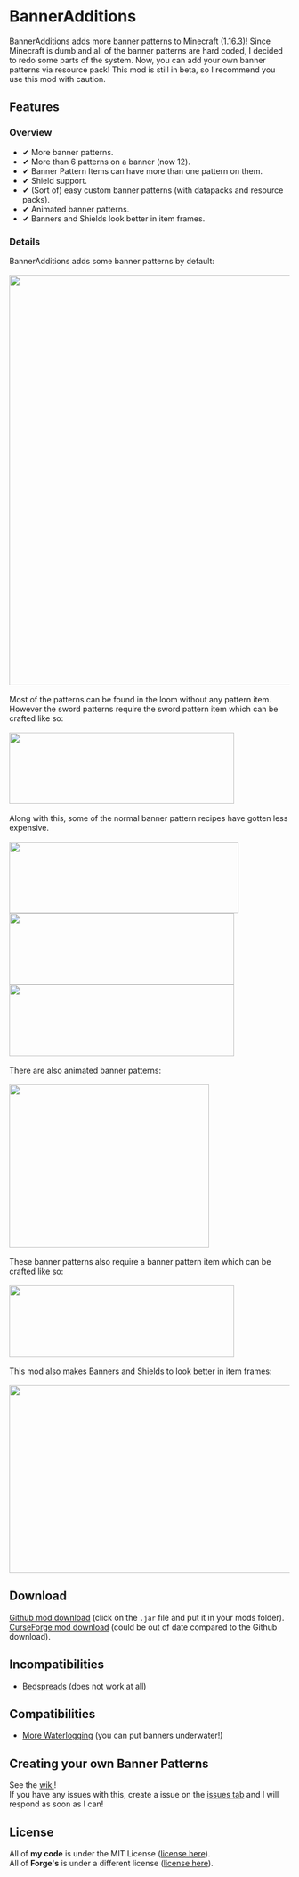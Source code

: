 # BannerAdditions
BannerAdditions adds more banner patterns to Minecraft (1.16.3)!
Since Minecraft is dumb and all of the banner patterns are hard coded, I decided to redo some parts of the system. Now, you can add your own banner patterns via resource pack!
This mod is still in beta, so I recommend you use this mod with caution.

## Features
### Overview
- ✔ More banner patterns.
- ✔ More than 6 patterns on a banner (now 12).
- ✔ Banner Pattern Items can have more than one pattern on them.
- ✔ Shield support.
- ✔ (Sort of) easy custom banner patterns (with datapacks and resource packs).
- ✔ Animated banner patterns.
- ✔ Banners and Shields look better in item frames.

### Details
BannerAdditions adds some banner patterns by default:<br><br>
<img src="../files/images/banner_0.png" width="735"><br><br>
Most of the patterns can be found in the loom without any pattern item. However the sword patterns require the sword pattern item which can be crafted like so:<br><br>
<img src="../files/images/crafting_swords.png" width="404" height="128"><br><br>
Along with this, some of the normal banner pattern recipes have gotten less expensive.<br><br>
<img src="../files/images/crafting_creeper_charge.png" width="412" height="128"><br>
<img src="../files/images/crafting_skull_charge.png" width="404" height="128"><br>
<img src="../files/images/crafting_thing_charge.png" width="404" height="128"><br><br>
There are also animated banner patterns:<br><br>
<img src="../files/images/banner_1.gif" width="359" height="292"><br><br>
These banner patterns also require a banner pattern item which can be crafted like so:<br><br>
<img src="../files/images/crafting_animations.png" width="404" height="128"><br><br>
This mod also makes Banners and Shields to look better in item frames:<br><br>
<img src="../files/images/itemframes.png" width="716" height="336">

## Download
[Github mod download](https://github.com/EliteAsian123/BannerAdditions/releases) (click on the `.jar` file and put it in your mods folder).<br>
[CurseForge mod download](https://www.curseforge.com/minecraft/mc-mods/banneradditions) (could be out of date compared to the Github download).

## Incompatibilities
- [Bedspreads](https://www.curseforge.com/minecraft/mc-mods/bedspreads) (does not work at all)

## Compatibilities
- [More Waterlogging](https://www.curseforge.com/minecraft/mc-mods/more-waterlogging) (you can put banners underwater!)

## Creating your own Banner Patterns
See the [wiki](https://github.com/EliteAsian123/BannerAdditions/wiki/Creating-Custom-Banner-Patterns)!<br>
If you have any issues with this, create a issue on the [issues tab](https://github.com/EliteAsian123/BannerAdditions/issues) and I will respond as soon as I can!

## License
All of **my code** is under the MIT License ([license here](../1.16.3/LICENSE)).<br>
All of **Forge's** is under a different license ([license here](../1.16.3/FORGE_LICENSE)).
